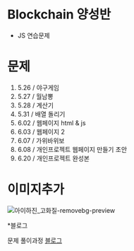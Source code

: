 # Blockchain 양성반 
- JS 연습문제

# 문제

1. 5.26 / 야구게임
2. 5.27 / 월남뽕
3. 5.28 / 계산기
4. 5.31 / 배열 돌리기
5. 6.02 / 웹페이지 html & js
6. 6.03 / 웹페이지 2
7. 6.07 / 가위바위보
8. 6.08 / 개인프로젝트 웹페이지 만들기 초안
9. 6.20 / 개인프로젝트 완성본


# 이미지추가

![아이하진_고화질-removebg-preview](https://user-images.githubusercontent.com/92054372/174936964-af2c706e-9e2a-4b9e-ab36-ffaf0ccf93f2.png)

*블로그


문제 풀이과정 [ 블로그 ](https://summer-jin.tistory.com/category/%EB%B8%94%EB%A1%9D%EC%B2%B4%EC%9D%B8%EA%B8%B0%EB%B0%98%20SW%20%EA%B0%9C%EB%B0%9C%EC%9E%90%20%EA%B3%BC%EC%A0%95%28feat.%EA%B2%BD%EC%9D%BC%EA%B2%8C%EC%9E%84%EC%95%84%EC%B9%B4%EB%8D%B0%EB%AF%B8%29/%EA%B3%BC%EC%A0%9C)

